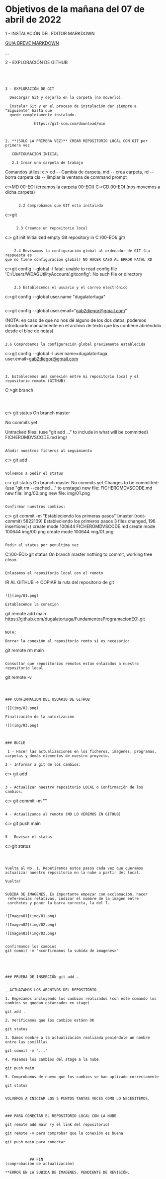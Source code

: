 # Objetivos de la mañana del 07 de abril de 2022

1 - INSTALACIÓN DEL EDITOR MARKDOWN

[GUIA BREVE MARKDOWN](http://fobos.inf.um.es/R/taller5j/30-markdown/guiabreve.pdf)



...


2 - EXPLORACIÓN DE GITHUB

```




3 - EXPLORACIÓN DE GIT

  Descargar Git y dejarlo en la carpeta (no moverlo).

  Instalar Git y en el proceso de instalación dar siempre a "Siguiente" hasta que
  quede completamente instalado.

​			  https://git-scm.com/download/win



2. **(SOLO LA PRIMERA VEZ)** CREAR REPOSITORIO LOCAL CON GIT por primera vez 

   CONFIGURACION INICIAL 

   2.1 Crear una carpeta de trabajo

```
Comandos útiles:
c:> cd -- Cambia de carpeta, md -- crea carpeta, rd -- borra carpeta
    cls -- limpiar la ventana de command prompt
    
c:>MD 00-EOI (creamos la carpeta 00-EOI)
C:>CD 00-EOI (nos movemos a dicha carpeta)
```

​      2.2 Comprobamos que GIT esta instalado 

```
c:>git
```

​     2.3 Creamos un repositorio local

```
c:> git init 
Initialized empty Git repository in C:/00-EOI/.git/
```

​    2.4 Revisamos la configuración global al ordenador de GIT (La respuesta es
que no tiene configuración global) NO HACER CASO AL ERROR FATAL XD

```
c:>git config --global -l
fatal: unable to read config file 'C:/Users/WDAGUtilityAccount/.gitconfig': No such file or directory
```

​    2.5 Establecemos el usuario y el correo electrónico

```
c:>git config --global user.name "dugalatortuga"
```

```
c:>git config --global user.email="gab2diegor@gmail.com" 

(NOTA: en caso de que no nos dé alguno de los dos datos, podemos introducirlo
manualmente en el archivo de texto que los contiene abriéndolo desde
el bloc de notas)
```

2.6 Comprobamos la configuración global previamente establecida

```
c:>git config --global -l
user.name=dugalatortuga
user.email=gab2diegor@gmail.com
```


3. Establecemos una conexión entre mi repositorio local y el repositorio remoto (GITHUB)

 ```
C:>git branch
<no muestra nada>
 ```



```
c:> git status
On branch master

No commits yet

Untracked files:
  (use "git add <file>..." to include in what will be committed)
        FICHEROMDVSCODE.md
        img/
```

Añadir nuestros ficheros al seguimiento

```
c:> git add .
```

Volvemos a pedir el status

```
c:> git status
On branch master
No commits yet
Changes to be committed:
  (use "git rm --cached <file>..." to unstage)
        new file:   FICHEROMDVSCODE.md
        new file:   img/00.png
        new file:   img/01.png
```

Confirmar nuestros cambios:

```
c:> git commit -m "Estableciendo los primeras pasos"
[master (root-commit) 5822109] Estableciendo los primeros pasos
 3 files changed, 196 insertions(+)
 create mode 100644 FICHEROMDVSCODE.md
 create mode 100644 img/00.png
 create mode 100644 img/01.png
```

Pedir el status por penultima vez

```
C:\00-EOI>git status
On branch master
nothing to commit, working tree clean
```

Enlazamos el repositorio local con el remoto

```
IR AL GITHUB -> COPIAR la ruta del repositorio de git
```

![](img/01.png)

Establecemos la conexion

```
git remote add main https://github.com/dugalatortuga/FundamentosProgramacionEOI.git
```

NOTA:

Borrar la conexión al repositorio remto si es necesario:

```
git remote rm main
```

Consultar que repositorios remotos estan enlazados a nuestro repositorio local

```
git remote -v
```



### CONFIRMACION DEL USUARIO DE GITHUB

![](img/02.png)

Finalización de la autorización

![](img/03.png)



### BUCLE

 1 - Hacer las actualizaciones en los ficheros, imagenes, programas, carpetas y demás elementos de nuestro proyecto.

2 - Informar a git de los cambios:

```
c:><caperta del proyecto> git add .
```

3 - Actualizar nuestro repositorio LOCAL o Confirmación de los cambios.

```
c:><caperta del proyecto> git commit -m "<TEXTO CON LA OBSERVACION DE LA CONFIRMACION>"
```

4 - Actualizamos al remoto (NO LO VEREMOS EN GITHUB)

```
c:><caperta del proyecto> git push main
```

5 - Revisar el status

```
c:><caperta del proyecto>git status
```



Vuelta al No. 1. Repetiremos estos pasos cada vez que queramos actualizar nuestro repositorio en la nube a partir del local.

Vuelta!


SUBIDA DE IMAGENES. Es importante empezar con exclamación, hacer
 referencias relativas, indicar el nombre de la imagen entre 
 corchetes y poner la barra correcta, la del 7.


![Imagen01](img/01.png)

![Imagen02](img/02.png)

![Imagen03](img/03.png)


confirmamos los cambios
git commit -m "<confirmamos la subida de imagenes>"





### PRUEBA DE INSERCIÓN git add .


__ACTUAZAMOS LOS ARCHIVOS DEL REPOSITORIO__

1. Empezamos incluyendo los cambios realizados (con este comando los cambios se quedan estancados en stage)

git add .

2. Verificamos que los cambios estánn OK

git status

3. Damos nombre a la actualización realizada poniéndole un nombre entre las comilllas

git commit -m "..."

4. Pasamos los cambios del stage a la nube

git push main

5. Comprobamos de nuevo que los cambios se han aplicado correctamente

git status


VOLVEMOS A INICIAR LOS 5 PUNTOS TANTAS VECES COMO LO NECESITEMOS.



### PARA CONECTAR EL REPOSITORIO LOCAL CON LA NUBE

git remote add main (y el link del repositorio)

git remote -v para comprobar que la conexión es buena

git push main para conectar



           ## FIN
(comprobación de actualización)

**ERROR EN LA SUBIDA DE IMAGENES. PENDIENTE DE REVISIÓN.


